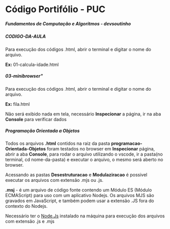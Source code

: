 <h1>Código Portifólio - PUC</h1> 
<h5>Fundamentos de Computação e Algoritmos - devsoutinho</h5>

<h5>CODIGO-DA-AULA</h5>

<p> 
Para execução dos códigos .html, abrir o terminal e digitar o nome do arquivo.</p>
<p><b>Ex: </b>01-calcula-idade.html</p>

<h5>03-minibrowser"</h5>

<p>Para execução dos códigos .html, abrir o terminal e digitar o nome do arquivo.</p>
<p><b>Ex: </b>fila.html</p>
<p>Não será exibido nada em tela, necessário <b>Inspecionar</b> a página, ir na aba <b>Console</b> para verificar dados</p>

<h5>Programação Orientada a Objetos</h5>

<p>Todos os arquivos <b>.html</b> contidos na raiz da pasta <b>programacao-Orientada-Objetos</b> foram testados no browser em <b>Inspecionar</b> página, abrir a aba <b>Console</b>, para rodar o arquivo utilizando o vscode, ir a pasta(no terminal, cd nome-da-pasta) e executar o arquivo, o mesmo será aberto no browser.</p>

<p>Acessando as pastas <b>Desestruturacao</b> e <b>Modulaziracao</b> é possivel executar os arquivos com extensão .mjs ou .js.
<p><b>.msj</b> - é um arquivo de código fonte contendo um Módulo ES (Módulo ECMAScript) para uso com um aplicativo Nodejs. Os arquivos MJS são gravados em JavaScript, e também podem usar a extensão .JS fora do contexto do Nodejs.</p> 
</p>
<p>Necessário ter o <a href=“https://nodejs.org/“>Node.Js</a> instalado na máquina para execução dos arquivos com extensão .js e .mjs</p>